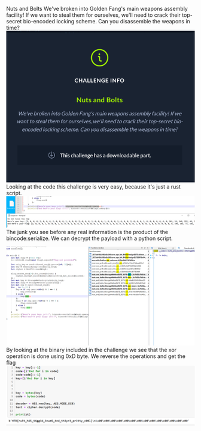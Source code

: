 Nuts and Bolts
We've broken into Golden Fang's main weapons assembly facility! If we want to steal them for ourselves, we'll need to crack their top-secret bio-encoded locking scheme. Can you disassemble the weapons in time?
![](2022-05-19-14-35-59.png)
Looking at the code this challenge is very easy, because it's just a rust script.
![](2022-05-19-17-26-36.png)
The junk you see before any real information is the product of the bincode:serialize. We can decrypt the payload with a python script.

![](2022-05-19-17-37-18.png)
By looking at the binary included in the challenge we see that the xor operation is done using 0xD byte.
We reverse the operations and get the flag
![](2022-05-19-17-40-02.png)